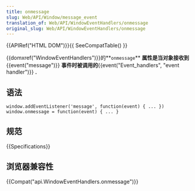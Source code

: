 ```yaml
---
title: onmessage
slug: Web/API/Window/message_event
translation_of: Web/API/WindowEventHandlers/onmessage
original_slug: Web/API/WindowEventHandlers/onmessage
---
```

{{APIRef("HTML DOM")}}{{ SeeCompatTable() }}

{{domxref("WindowEventHandlers")}}的**`onmessage`** **属性是当对象接收到**{{event("message")}} **事件时被调用的**{{event("Event_handlers", "event handler")}} **.**

## 语法

```plain
window.addEventListener('message', function(event) { ... })
window.onmessage = function(event) { ... }
```

## 规范

{{Specifications}}

## 浏览器兼容性

{{Compat("api.WindowEventHandlers.onmessage")}}
